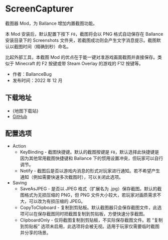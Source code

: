 # ScreenCapturer

截图器 Mod，为 Ballance 增加内置截图功能。

本 Mod 安装后，默认配置下按下 `F8`，截图将会以 PNG 格式自动保存在 Ballance 安装目录下的 Screenshots 文件夹，若截图成功则会产生文字消息提示。截图默认以截图时间（精确到秒）命名。

比起外部工具，本截图 Mod 的优点在于能一键对准游戏画面截图并直接保存。类似于 Minecraft 的 F2 按键或带 Steam Overlay 的游戏的 F12 按键等。

- 作者：BallanceBug
- 发布时间：2022 年 12 月

## 下载地址

- {地图下载站}
- [GitHub](https://github.com/Xenapte/MyBMLMods)

## 配置选项

- Action
  * KeyBinding - 截图快捷键。默认的截图按键是 `F8`，默认选择此快捷键是因为其他常用截图快捷键和 Ballance 下的惯用设置冲突，但玩家可以自行调节。
  * Notify - 截图后是否以游戏内消息的形式对玩家进行通知。若不希望产生通知（例如需要快速多次截图时），可以关闭此选项。
- Saving
  * SaveAsJPEG - 是否以 JPEG 格式（扩展名为 .jpg）保存截图。默认的截图格式为无损压缩的 PNG，但 PNG 文件大小较大，若玩家对画质需求不大，可以改为有损压缩的 JPEG。
  * CopyToClipboard - 复制到剪贴板。默认截图器只会保存截图文件，此选项可以在保存截图同时把截图复制到剪贴板，方便快速分享截图。
  * ClipboardOnly - 仅将截图复制到剪贴板，不实际保存截图文件。若 “复制到剪贴板” 选项未启用，此选项将会被无视。适用于玩家仅需要临时截图并分享的场景。
